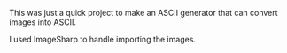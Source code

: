 This was just a quick project to make an ASCII generator that can convert images into ASCII.

I used ImageSharp to handle importing the images.
